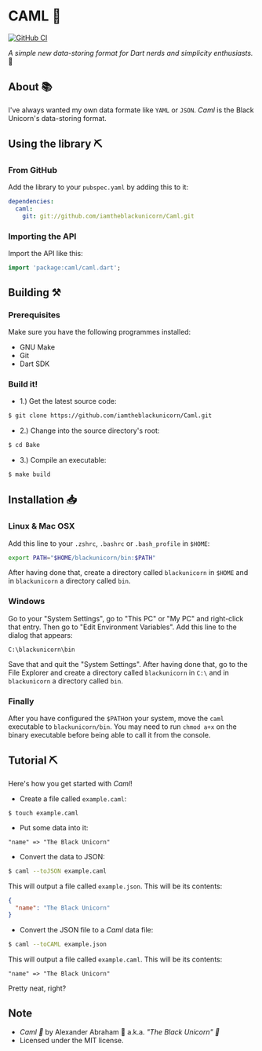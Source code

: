 # CAML :camel:

[![GitHub CI](https://github.com/iamtheblackunicorn/Caml/actions/workflows/dart.yml/badge.svg)](https://github.com/iamtheblackunicorn/Caml/actions)

*A simple new data-storing format for Dart nerds and simplicity enthusiasts.* :camel:

## About :books:

I've always wanted my own data formate like `YAML` or `JSON`.
*Caml* is the Black Unicorn's data-storing format.

## Using the library :pick:

### From GitHub

Add the library to your `pubspec.yaml` by adding this to it:

```YAML
dependencies:
  caml:
    git: git://github.com/iamtheblackunicorn/Caml.git
```

### Importing the API

Import the API like this:

```dart
import 'package:caml/caml.dart';
```

## Building :hammer_and_pick:

### Prerequisites
Make sure you have the following programmes installed:

- GNU Make
- Git
- Dart SDK

### Build it!

- 1.) Get the latest source code:

```bash
$ git clone https://github.com/iamtheblackunicorn/Caml.git
```

- 2.) Change into the source directory's root:

```bash
$ cd Bake
```

- 3.) Compile an executable:

```bash
$ make build
```
## Installation :inbox_tray:

### Linux & Mac OSX

Add this line to your `.zshrc`, `.bashrc` or `.bash_profile` in `$HOME`:

```bash
export PATH="$HOME/blackunicorn/bin:$PATH"
```
After having done that, create a directory called `blackunicorn` in `$HOME` and in `blackunicorn` a directory called `bin`.

### Windows

Go to your "System Settings", go to "This PC" or "My PC" and right-click that entry. Then go to "Edit Environment Variables".
Add this line to the dialog that appears:

```
C:\blackunicorn\bin
```

Save that and quit the "System Settings". After having done that, go to the File Explorer and create a directory called `blackunicorn` in `C:\` and in `blackunicorn` a directory called `bin`.

### Finally

After you have configured the `$PATH`on your system, move the `caml` executable to `blackunicorn/bin`. You may need to run `chmod a+x` on the binary executable before being able to call it from the console.

## Tutorial :pick:

Here's how you get started with *Caml*!

- Create a file called `example.caml`:

```text
$ touch example.caml
```

- Put some data into it:

```text
"name" => "The Black Unicorn"
```

- Convert the data to JSON:

```bash
$ caml --toJSON example.caml
```

This will output a file called `example.json`. This will be its contents:

```JSON
{
  "name": "The Black Unicorn"
}
```

- Convert the JSON file to a *Caml* data file:

```bash
$ caml --toCAML example.json
```
This will output a file called `example.caml`. This will be its contents:

```text
"name" => "The Black Unicorn"
```

Pretty neat, right?

## Note
- *Caml :camel:* by Alexander Abraham :black_heart: a.k.a. *"The Black Unicorn" :unicorn:*
- Licensed under the MIT license.
